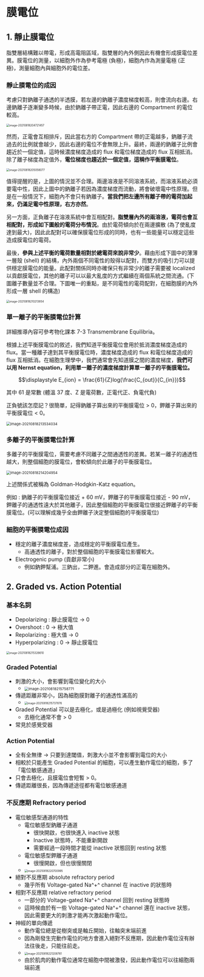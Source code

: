 # 膜電位

## 1. 靜止膜電位

脂雙層結構難以帶電，形成高電阻區域，脂雙層的內外側因此有機會形成膜電位差異。膜電位的測量，以細胞外作為參考電極 (負極)，細胞內作為測量電極 (正極)，測量細胞內與細胞外的電位差。

### 靜止膜電位的成因

考慮只對鈉離子通透的半透膜，若左邊的鈉離子濃度梯度較高，則會流向右邊。右邊鈉離子逐漸變多時候，由於鈉離子帶正電，因此右邊的 Compartment 的電位較高。

<img src="Membrane_potentials.assets/image-20210818204721457.png" alt="image-20210818204721457" style="zoom:50%;" />

然而，正電會互相排斥，因此當右方的 Compartment 帶的正電越多，鈉離子流過去的比例就會越少，因此右邊的電位不會無限上升。最終，兩邊的鈉離子比例會趨近於一個定值，這時候濃度梯度造成的 flux 和電位梯度造成的 flux 互相抵消。除了離子梯度為定值外，**電位梯度也趨近於一個定值，這稱作平衡膜電位**。

<img src="Membrane_potentials.assets/image-20210818205058077.png" alt="image-20210818205058077" style="zoom:50%;" />

值得提醒的是，上圖的情況並不合理。兩邊溶液是不同溶液系統，而溶液系統必須要電中性，因此上圖中的鈉離子若因為濃度梯度而流動，將會破壞電中性原理。但是在一般情況下，細胞內不會只有鈉離子。**當我們把左邊所有離子帶的電荷加起來，仍滿足電中性原理，右方亦然**。

另一方面，正負離子在溶液系統中會互相配對。**脂雙層內外的兩溶液，電荷也會互相配對，形成如下圖般的電荷分布情況**。由於電荷傾向於在兩邊擴散 (為了使亂度達到最大)，因此此配對可以確保膜電位形成的同時，也有一些能量可以穩定這些造成膜電位的電荷。

最後，**參與上述平衡的電荷數量相對於總電荷來說非常少**。藉由形成下圖中的薄薄一層殼 (shell) 的結構，內外兩個不同電性的殼得以配對，而雙方的吸引力可以提供穩定膜電位的能量。此配對關係同時亦確保只有非常少的離子需要被 localized 以貢獻膜電位，其他的離子可以以最大亂度的方式繼續在兩個系統之間流通。(下圖離子數量並不合理。下圖唯一的重點，是不同電性的電荷配對，在細胞膜的內外形成一層 shell 的構造)

<img src="Membrane_potentials.assets/image-20210818210213854.png" alt="image-20210818210213854" style="zoom:50%;" />

### 單一離子的平衡膜電位計算

詳細推導內容可參考物化課本 7-3 Transmembrane Equilibria。

根據上述平衡膜電位的敘述，我們知道平衡膜電位會用於抵消濃度梯度造成的 flux。當一種離子達到其平衡膜電位時，濃度梯度造成的 flux 和電位梯度造成的 flux 互相抵消。在細胞生理學中，我們通常會先知道膜之間的濃度梯度，**我們可以用 Nernst equation，利用單一離子的濃度梯度計算單一離子的平衡膜電位。**

$$\displaystyle E_{ion} = \frac{61}{Z}log(\frac{C_{out}}{C_{in}})$$

其中 61 是常數 (體溫 37 度、Z 是電荷數，正電代正、負電代負)

正負號該怎麼記？很簡單，記得鈉離子算出來的平衡膜電位 > 0，鉀離子算出來的平衡膜電位 < 0。

<img src="Membrane_potentials.assets/image-20210818213534034.png" alt="image-20210818213534034" style="zoom:67%;" />

### 多離子的平衡膜電位計算

多離子的平衡膜電位，需要考慮不同離子之間通透性的差異。若某一離子的通透性越大，則整個細胞的膜電位，會較傾向於此離子的平衡膜電位。

<img src="Membrane_potentials.assets/image-20210818214204954.png" alt="image-20210818214204954" style="zoom:67%;" />

上述關係式被稱為 Goldman-Hodgkin-Katz equation。

例如 : 鈉離子的平衡膜電位接近 + 60 mV，鉀離子的平衡膜電位接近 - 90 mV，鉀離子的通透性遠大於其他離子，因此整個細胞的平衡膜電位很接近鉀離子的平衡膜電位。(可以理解成幾乎全由鉀離子決定整個細胞的平衡膜電位)

### 細胞的平衡膜電位成因

- 穩定的離子濃度梯度差，造成穩定的平衡膜電位產生。
  - 高通透性的離子，對於整個細胞的平衡膜電位影響較大。
- Electrogenic pump (貢獻非常小)
  - 例如鈉鉀幫浦。三鈉出，二鉀進。會造成部分的正電在細胞外。



## 2. Graded vs. Action Potential

### 基本名詞

- Depolarizing : 靜止膜電位 → 0
- Overshoot : 0 → 極大值
- Repolarizing : 極大值 → 0
- Hyperpolarizing : 0 → 靜止膜電位

<img src="Membrane_potentials.assets/image-20210818215326610.png" alt="image-20210818215326610" style="zoom: 50%;" />

### Graded Potential

- 刺激的大小，會影響到電位變化的大小
  - <img src="Membrane_potentials.assets/image-20210818215758771.png" alt="image-20210818215758771" style="zoom: 67%;" />
- 傳遞距離非常小，因為細胞膜對離子的通透性滿高的
  - <img src="Membrane_potentials.assets/image-20210818215737876.png" alt="image-20210818215737876" style="zoom:50%;" />
- Graded Potential 可以是去極化，或是過極化 (例如視覺受器)
  - 去極化通常不會 > 0
- 常見於感覺受器

### Action Potential

- 全有全無律 → 只要到達閾值，刺激大小並不會影響到電位的大小
- 相較於只能產生 Graded Potential 的細胞，可以產生動作電位的細胞，多了「電位敏感通道」
- 只會去極化，且膜電位會短暫 > 0。
- 傳遞距離很長，因為傳遞途徑都有電位敏感通道

### 不反應期 Refractory period

- 電位敏感型通道的特性
  - 電位敏感型鈉離子通道
    - 很快開啟，也很快進入 inactive 狀態
    - Inactive 狀態時，不能重新開啟
    - 需要經過一段時間才能從 inactive 狀態回到 resting 狀態
  - 電位敏感型鉀離子通道
    - 很慢開啟，但也很慢關閉
  - <img src="Membrane_potentials.assets/image-20210818220700995.png" alt="image-20210818220700995" style="zoom:50%;" />
- 絕對不反應期 absolute refractory period
  - 幾乎所有 Voltage-gated Na^+^ channel 在 inactive 的狀態時
- 相對不反應期 relative refractory period
  - 一部分的 Voltage-gated Na^+^ channel 回到 resting 狀態時
  - 這時候由於有一些 Voltage-gated Na^+^ channel 還在 inactive 狀態，因此需要更大的刺激才能再次激起動作電位。
- 神經的單向傳遞
  - 動作電位總是從樹突或是軸丘開始，往軸突末端前進
  - 因為剛發生完動作電位的地方會進入絕對不反應期，因此動作電位沒有辦法往後走，只能往前走。
  - <img src="Membrane_potentials.assets/image-20210818221208761.png" alt="image-20210818221208761" style="zoom:50%;" />
  - 由於肌肉的動作電位通常在細胞中間被激發，因此動作電位可以往細胞兩端前進


